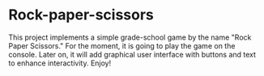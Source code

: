 # Rock-paper-scissors
This project implements a simple grade-school game by the name "Rock Paper Scissors." For the moment, it is going to play the game on the console. Later on, it will add graphical user interface with buttons and text to enhance interactivity. Enjoy!